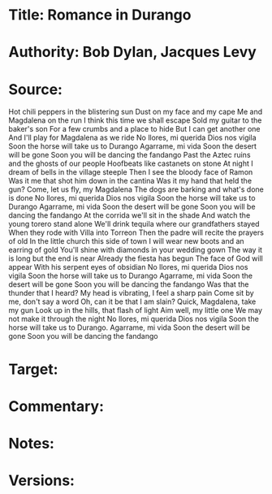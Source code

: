 # Title: Romance in Durango

# Authority: Bob Dylan, Jacques Levy

# Source:
Hot chili peppers in the blistering sun
Dust on my face and my cape
Me and Magdalena on the run
I think this time we shall escape
Sold my guitar to the baker's son
For a few crumbs and a place to hide
But I can get another one
And I'll play for Magdalena as we ride
No llores, mi querida
Dios nos vigila
Soon the horse will take us to Durango
Agarrame, mi vida
Soon the desert will be gone
Soon you will be dancing the fandango
Past the Aztec ruins and the ghosts of our people
Hoofbeats like castanets on stone
At night I dream of bells in the village steeple
Then I see the bloody face of Ramon
Was it me that shot him down in the cantina
Was it my hand that held the gun?
Come, let us fly, my Magdalena
The dogs are barking and what's done is done
No llores, mi querida
Dios nos vigila
Soon the horse will take us to Durango
Agarrame, mi vida
Soon the desert will be gone
Soon you will be dancing the fandango
At the corrida we'll sit in the shade
And watch the young torero stand alone
We'll drink tequila where our grandfathers stayed
When they rode with Villa into Torreon
Then the padre will recite the prayers of old
In the little church this side of town
I will wear new boots and an earring of gold
You'll shine with diamonds in your wedding gown
The way it is long but the end is near
Already the fiesta has begun
The face of God will appear
With his serpent eyes of obsidian
No llores, mi querida
Dios nos vigila
Soon the horse will take us to Durango
Agarrame, mi vida
Soon the desert will be gone
Soon you will be dancing the fandango
Was that the thunder that I heard?
My head is vibrating, I feel a sharp pain
Come sit by me, don't say a word
Oh, can it be that I am slain?
Quick, Magdalena, take my gun
Look up in the hills, that flash of light
Aim well, my little one
We may not make it through the night
No llores, mi querida
Dios nos vigila
Soon the horse will take us to Durango.
Agarrame, mi vida
Soon the desert will be gone
Soon you will be dancing the fandango

# Target:  

# Commentary:  

# Notes:  

# Versions:  
